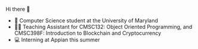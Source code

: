 Hi there 👋

- 🌱 Computer Science student at the University of Maryland
- 🧑‍🏫 Teaching Assistant for CMSC132: Object Oriented Programming, and CMSC398F: Introduction to Blockchain and Cryptocurrency
- 💻 Interning at Appian this summer
